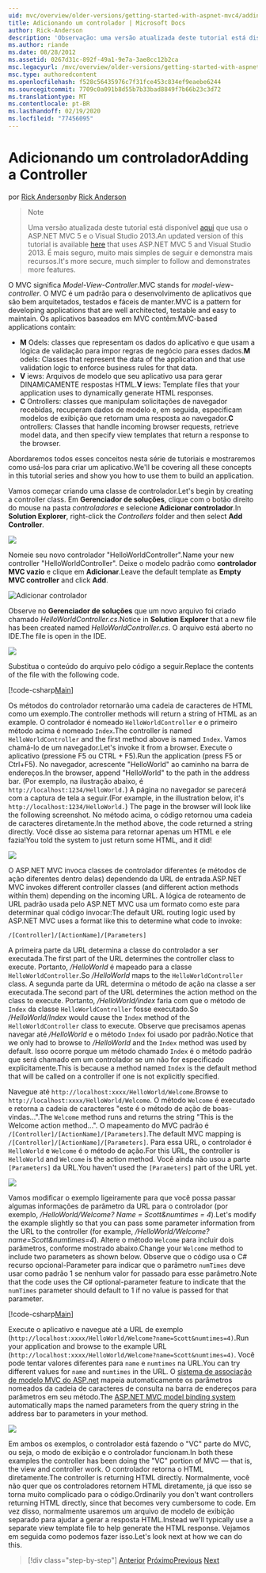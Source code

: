 ```yaml
---
uid: mvc/overview/older-versions/getting-started-with-aspnet-mvc4/adding-a-controller
title: Adicionando um controlador | Microsoft Docs
author: Rick-Anderson
description: 'Observação: uma versão atualizada deste tutorial está disponível aqui que usa o ASP.NET MVC 5 e o Visual Studio 2013. É mais seguro, muito mais simples de seguir e demonstrar...'
ms.author: riande
ms.date: 08/28/2012
ms.assetid: 0267d31c-892f-49a1-9e7a-3ae8cc12b2ca
msc.legacyurl: /mvc/overview/older-versions/getting-started-with-aspnet-mvc4/adding-a-controller
msc.type: authoredcontent
ms.openlocfilehash: f528c56435976c7f31fce453c834ef9eaebe6244
ms.sourcegitcommit: 7709c0a091b8d55b7b33bad8849f7b66b23c3d72
ms.translationtype: MT
ms.contentlocale: pt-BR
ms.lasthandoff: 02/19/2020
ms.locfileid: "77456095"
---
```

# <a name="adding-a-controller"></a><span data-ttu-id="14b48-104">Adicionando um controlador</span><span class="sxs-lookup"><span data-stu-id="14b48-104">Adding a Controller</span></span>

<span data-ttu-id="14b48-105">por [Rick Anderson](https://twitter.com/RickAndMSFT)</span><span class="sxs-lookup"><span data-stu-id="14b48-105">by [Rick Anderson](https://twitter.com/RickAndMSFT)</span></span>

> > [!NOTE]
> > <span data-ttu-id="14b48-106">Uma versão atualizada deste tutorial está disponível [aqui](../../getting-started/introduction/getting-started.md) que usa o ASP.NET MVC 5 e o Visual Studio 2013.</span><span class="sxs-lookup"><span data-stu-id="14b48-106">An updated version of this tutorial is available [here](../../getting-started/introduction/getting-started.md) that uses ASP.NET MVC 5 and Visual Studio 2013.</span></span> <span data-ttu-id="14b48-107">É mais seguro, muito mais simples de seguir e demonstra mais recursos.</span><span class="sxs-lookup"><span data-stu-id="14b48-107">It's more secure, much simpler to follow and demonstrates more features.</span></span>

<span data-ttu-id="14b48-108">O MVC significa *Model-View-Controller*.</span><span class="sxs-lookup"><span data-stu-id="14b48-108">MVC stands for *model-view-controller*.</span></span> <span data-ttu-id="14b48-109">O MVC é um padrão para o desenvolvimento de aplicativos que são bem arquitetados, testados e fáceis de manter.</span><span class="sxs-lookup"><span data-stu-id="14b48-109">MVC is a pattern for developing applications that are well architected, testable and easy to maintain.</span></span> <span data-ttu-id="14b48-110">Os aplicativos baseados em MVC contêm:</span><span class="sxs-lookup"><span data-stu-id="14b48-110">MVC-based applications contain:</span></span>

- <span data-ttu-id="14b48-111">**M** Odels: classes que representam os dados do aplicativo e que usam a lógica de validação para impor regras de negócio para esses dados.</span><span class="sxs-lookup"><span data-stu-id="14b48-111">**M** odels: Classes that represent the data of the application and that use validation logic to enforce business rules for that data.</span></span>
- <span data-ttu-id="14b48-112">**V** iews: Arquivos de modelo que seu aplicativo usa para gerar DINAMICAMENTE respostas HTML.</span><span class="sxs-lookup"><span data-stu-id="14b48-112">**V** iews: Template files that your application uses to dynamically generate HTML responses.</span></span>
- <span data-ttu-id="14b48-113">**C** Ontrollers: classes que manipulam solicitações de navegador recebidas, recuperam dados de modelo e, em seguida, especificam modelos de exibição que retornam uma resposta ao navegador.</span><span class="sxs-lookup"><span data-stu-id="14b48-113">**C** ontrollers: Classes that handle incoming browser requests, retrieve model data, and then specify view templates that return a response to the browser.</span></span>

<span data-ttu-id="14b48-114">Abordaremos todos esses conceitos nesta série de tutoriais e mostraremos como usá-los para criar um aplicativo.</span><span class="sxs-lookup"><span data-stu-id="14b48-114">We'll be covering all these concepts in this tutorial series and show you how to use them to build an application.</span></span>

<span data-ttu-id="14b48-115">Vamos começar criando uma classe de controlador.</span><span class="sxs-lookup"><span data-stu-id="14b48-115">Let's begin by creating a controller class.</span></span> <span data-ttu-id="14b48-116">Em **Gerenciador de soluções**, clique com o botão direito do mouse na pasta *controladores* e selecione **Adicionar controlador**.</span><span class="sxs-lookup"><span data-stu-id="14b48-116">In **Solution Explorer**, right-click the *Controllers* folder and then select **Add Controller**.</span></span>

![](adding-a-controller/_static/image1.png)

<span data-ttu-id="14b48-117">Nomeie seu novo controlador &quot;HelloWorldController&quot;.</span><span class="sxs-lookup"><span data-stu-id="14b48-117">Name your new controller &quot;HelloWorldController&quot;.</span></span> <span data-ttu-id="14b48-118">Deixe o modelo padrão como **controlador MVC vazio** e clique em **Adicionar**.</span><span class="sxs-lookup"><span data-stu-id="14b48-118">Leave the default template as **Empty MVC controller** and click **Add**.</span></span>

![Adicionar controlador](adding-a-controller/_static/image2.png)

<span data-ttu-id="14b48-120">Observe no **Gerenciador de soluções** que um novo arquivo foi criado chamado *HelloWorldController.cs*.</span><span class="sxs-lookup"><span data-stu-id="14b48-120">Notice in **Solution Explorer** that a new file has been created named *HelloWorldController.cs*.</span></span> <span data-ttu-id="14b48-121">O arquivo está aberto no IDE.</span><span class="sxs-lookup"><span data-stu-id="14b48-121">The file is open in the IDE.</span></span>

![](adding-a-controller/_static/image3.png)

<span data-ttu-id="14b48-122">Substitua o conteúdo do arquivo pelo código a seguir.</span><span class="sxs-lookup"><span data-stu-id="14b48-122">Replace the contents of the file with the following code.</span></span>

[!code-csharp[Main](adding-a-controller/samples/sample1.cs)]

<span data-ttu-id="14b48-123">Os métodos do controlador retornarão uma cadeia de caracteres de HTML como um exemplo.</span><span class="sxs-lookup"><span data-stu-id="14b48-123">The controller methods will return a string of HTML as an example.</span></span> <span data-ttu-id="14b48-124">O controlador é nomeado `HelloWorldController` e o primeiro método acima é nomeado `Index`.</span><span class="sxs-lookup"><span data-stu-id="14b48-124">The controller is named `HelloWorldController` and the first method above is named `Index`.</span></span> <span data-ttu-id="14b48-125">Vamos chamá-lo de um navegador.</span><span class="sxs-lookup"><span data-stu-id="14b48-125">Let's invoke it from a browser.</span></span> <span data-ttu-id="14b48-126">Execute o aplicativo (pressione F5 ou CTRL + F5).</span><span class="sxs-lookup"><span data-stu-id="14b48-126">Run the application (press F5 or Ctrl+F5).</span></span> <span data-ttu-id="14b48-127">No navegador, acrescente &quot;HelloWorld&quot; ao caminho na barra de endereços.</span><span class="sxs-lookup"><span data-stu-id="14b48-127">In the browser, append &quot;HelloWorld&quot; to the path in the address bar.</span></span> <span data-ttu-id="14b48-128">(Por exemplo, na ilustração abaixo, é `http://localhost:1234/HelloWorld.`) A página no navegador se parecerá com a captura de tela a seguir.</span><span class="sxs-lookup"><span data-stu-id="14b48-128">(For example, in the illustration below, it's `http://localhost:1234/HelloWorld.`) The page in the browser will look like the following screenshot.</span></span> <span data-ttu-id="14b48-129">No método acima, o código retornou uma cadeia de caracteres diretamente.</span><span class="sxs-lookup"><span data-stu-id="14b48-129">In the method above, the code returned a string directly.</span></span> <span data-ttu-id="14b48-130">Você disse ao sistema para retornar apenas um HTML e ele fazia!</span><span class="sxs-lookup"><span data-stu-id="14b48-130">You told the system to just return some HTML, and it did!</span></span>

![](adding-a-controller/_static/image4.png)

<span data-ttu-id="14b48-131">O ASP.NET MVC invoca classes de controlador diferentes (e métodos de ação diferentes dentro delas) dependendo da URL de entrada.</span><span class="sxs-lookup"><span data-stu-id="14b48-131">ASP.NET MVC invokes different controller classes (and different action methods within them) depending on the incoming URL.</span></span> <span data-ttu-id="14b48-132">A lógica de roteamento de URL padrão usada pelo ASP.NET MVC usa um formato como este para determinar qual código invocar:</span><span class="sxs-lookup"><span data-stu-id="14b48-132">The default URL routing logic used by ASP.NET MVC uses a format like this to determine what code to invoke:</span></span>

`/[Controller]/[ActionName]/[Parameters]`

<span data-ttu-id="14b48-133">A primeira parte da URL determina a classe do controlador a ser executada.</span><span class="sxs-lookup"><span data-stu-id="14b48-133">The first part of the URL determines the controller class to execute.</span></span> <span data-ttu-id="14b48-134">Portanto, */HelloWorld* é mapeado para a classe `HelloWorldController`.</span><span class="sxs-lookup"><span data-stu-id="14b48-134">So */HelloWorld* maps to the `HelloWorldController` class.</span></span> <span data-ttu-id="14b48-135">A segunda parte da URL determina o método de ação na classe a ser executada.</span><span class="sxs-lookup"><span data-stu-id="14b48-135">The second part of the URL determines the action method on the class to execute.</span></span> <span data-ttu-id="14b48-136">Portanto, */HelloWorld/index* faria com que o método de `Index` da classe `HelloWorldController` fosse executado.</span><span class="sxs-lookup"><span data-stu-id="14b48-136">So */HelloWorld/Index* would cause the `Index` method of the `HelloWorldController` class to execute.</span></span> <span data-ttu-id="14b48-137">Observe que precisamos apenas navegar até */HelloWorld* e o método `Index` foi usado por padrão.</span><span class="sxs-lookup"><span data-stu-id="14b48-137">Notice that we only had to browse to */HelloWorld* and the `Index` method was used by default.</span></span> <span data-ttu-id="14b48-138">Isso ocorre porque um método chamado `Index` é o método padrão que será chamado em um controlador se um não for especificado explicitamente.</span><span class="sxs-lookup"><span data-stu-id="14b48-138">This is because a method named `Index` is the default method that will be called on a controller if one is not explicitly specified.</span></span>

<span data-ttu-id="14b48-139">Navegue até `http://localhost:xxxx/HelloWorld/Welcome`.</span><span class="sxs-lookup"><span data-stu-id="14b48-139">Browse to `http://localhost:xxxx/HelloWorld/Welcome`.</span></span> <span data-ttu-id="14b48-140">O método `Welcome` é executado e retorna a cadeia de caracteres &quot;este é o método de ação de boas-vindas...&quot;.</span><span class="sxs-lookup"><span data-stu-id="14b48-140">The `Welcome` method runs and returns the string &quot;This is the Welcome action method...&quot;.</span></span> <span data-ttu-id="14b48-141">O mapeamento do MVC padrão é `/[Controller]/[ActionName]/[Parameters]`.</span><span class="sxs-lookup"><span data-stu-id="14b48-141">The default MVC mapping is `/[Controller]/[ActionName]/[Parameters]`.</span></span> <span data-ttu-id="14b48-142">Para essa URL, o controlador é `HelloWorld` e `Welcome` é o método de ação.</span><span class="sxs-lookup"><span data-stu-id="14b48-142">For this URL, the controller is `HelloWorld` and `Welcome` is the action method.</span></span> <span data-ttu-id="14b48-143">Você ainda não usou a parte `[Parameters]` da URL.</span><span class="sxs-lookup"><span data-stu-id="14b48-143">You haven't used the `[Parameters]` part of the URL yet.</span></span>

![](adding-a-controller/_static/image5.png)

<span data-ttu-id="14b48-144">Vamos modificar o exemplo ligeiramente para que você possa passar algumas informações de parâmetro da URL para o controlador (por exemplo, */HelloWorld/Welcome? Name = Scott&amp;numtimes = 4*).</span><span class="sxs-lookup"><span data-stu-id="14b48-144">Let's modify the example slightly so that you can pass some parameter information from the URL to the controller (for example, */HelloWorld/Welcome?name=Scott&amp;numtimes=4*).</span></span> <span data-ttu-id="14b48-145">Altere o método `Welcome` para incluir dois parâmetros, conforme mostrado abaixo.</span><span class="sxs-lookup"><span data-stu-id="14b48-145">Change your `Welcome` method to include two parameters as shown below.</span></span> <span data-ttu-id="14b48-146">Observe que o código usa o C# recurso opcional-Parameter para indicar que o parâmetro `numTimes` deve usar como padrão 1 se nenhum valor for passado para esse parâmetro.</span><span class="sxs-lookup"><span data-stu-id="14b48-146">Note that the code uses the C# optional-parameter feature to indicate that the `numTimes` parameter should default to 1 if no value is passed for that parameter.</span></span>

[!code-csharp[Main](adding-a-controller/samples/sample2.cs)]

<span data-ttu-id="14b48-147">Execute o aplicativo e navegue até a URL de exemplo (`http://localhost:xxxx/HelloWorld/Welcome?name=Scott&numtimes=4)`.</span><span class="sxs-lookup"><span data-stu-id="14b48-147">Run your application and browse to the example URL (`http://localhost:xxxx/HelloWorld/Welcome?name=Scott&numtimes=4)`.</span></span> <span data-ttu-id="14b48-148">Você pode tentar valores diferentes para `name` e `numtimes` na URL.</span><span class="sxs-lookup"><span data-stu-id="14b48-148">You can try different values for `name` and `numtimes` in the URL.</span></span> <span data-ttu-id="14b48-149">O [sistema de associação de modelo MVC do ASP.net](http://odetocode.com/Blogs/scott/archive/2009/04/27/6-tips-for-asp-net-mvc-model-binding.aspx) mapeia automaticamente os parâmetros nomeados da cadeia de caracteres de consulta na barra de endereços para parâmetros em seu método.</span><span class="sxs-lookup"><span data-stu-id="14b48-149">The [ASP.NET MVC model binding system](http://odetocode.com/Blogs/scott/archive/2009/04/27/6-tips-for-asp-net-mvc-model-binding.aspx) automatically maps the named parameters from the query string in the address bar to parameters in your method.</span></span>

![](adding-a-controller/_static/image6.png)

<span data-ttu-id="14b48-150">Em ambos os exemplos, o controlador está fazendo o &quot;VC&quot; parte do MVC, ou seja, o modo de exibição e o controlador funcionam.</span><span class="sxs-lookup"><span data-stu-id="14b48-150">In both these examples the controller has been doing the &quot;VC&quot; portion of MVC — that is, the view and controller work.</span></span> <span data-ttu-id="14b48-151">O controlador retorna o HTML diretamente.</span><span class="sxs-lookup"><span data-stu-id="14b48-151">The controller is returning HTML directly.</span></span> <span data-ttu-id="14b48-152">Normalmente, você não quer que os controladores retornem HTML diretamente, já que isso se torna muito complicado para o código.</span><span class="sxs-lookup"><span data-stu-id="14b48-152">Ordinarily you don't want controllers returning HTML directly, since that becomes very cumbersome to code.</span></span> <span data-ttu-id="14b48-153">Em vez disso, normalmente usaremos um arquivo de modelo de exibição separado para ajudar a gerar a resposta HTML.</span><span class="sxs-lookup"><span data-stu-id="14b48-153">Instead we'll typically use a separate view template file to help generate the HTML response.</span></span> <span data-ttu-id="14b48-154">Vejamos em seguida como podemos fazer isso.</span><span class="sxs-lookup"><span data-stu-id="14b48-154">Let's look next at how we can do this.</span></span>

> [!div class="step-by-step"]
> <span data-ttu-id="14b48-155">[Anterior](intro-to-aspnet-mvc-4.md)
> [Próximo](adding-a-view.md)</span><span class="sxs-lookup"><span data-stu-id="14b48-155">[Previous](intro-to-aspnet-mvc-4.md)
[Next](adding-a-view.md)</span></span>
